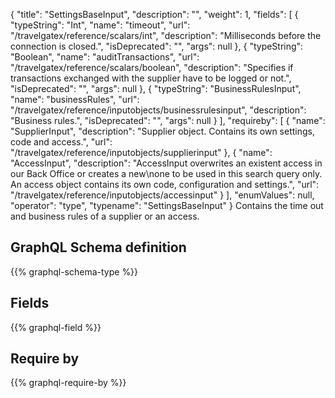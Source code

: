 {
  "title": "SettingsBaseInput",
  "description": "",
  "weight": 1,
  "fields": [
    {
      "typeString": "Int",
      "name": "timeout",
      "url": "/travelgatex/reference/scalars/int",
      "description": "Milliseconds before the connection is closed.",
      "isDeprecated": "",
      "args": null
    },
    {
      "typeString": "Boolean",
      "name": "auditTransactions",
      "url": "/travelgatex/reference/scalars/boolean",
      "description": "Specifies if transactions exchanged with the supplier have to be logged or not.",
      "isDeprecated": "",
      "args": null
    },
    {
      "typeString": "BusinessRulesInput",
      "name": "businessRules",
      "url": "/travelgatex/reference/inputobjects/businessrulesinput",
      "description": "Business rules.",
      "isDeprecated": "",
      "args": null
    }
  ],
  "requireby": [
    {
      "name": "SupplierInput",
      "description": "Supplier object. Contains its own settings, code and access.",
      "url": "/travelgatex/reference/inputobjects/supplierinput"
    },
    {
      "name": "AccessInput",
      "description": "AccessInput overwrites an existent access in our Back Office or creates a new\none to be used in this search query only. An access object contains its own code, configuration and settings.",
      "url": "/travelgatex/reference/inputobjects/accessinput"
    }
  ],
  "enumValues": null,
  "operator": "type",
  "typename": "SettingsBaseInput"
}
Contains the time out and business rules of a supplier or an access.
## GraphQL Schema definition

{{% graphql-schema-type %}}

## Fields

{{% graphql-field %}}

## Require by

{{% graphql-require-by %}}
